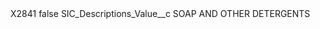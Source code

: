 <?xml version="1.0" encoding="UTF-8"?>
<CustomMetadata xmlns="http://soap.sforce.com/2006/04/metadata" xmlns:xsi="http://www.w3.org/2001/XMLSchema-instance" xmlns:xsd="http://www.w3.org/2001/XMLSchema">
    <label>X2841</label>
    <protected>false</protected>
    <values>
        <field>SIC_Descriptions_Value__c</field>
        <value xsi:type="xsd:string">SOAP AND OTHER DETERGENTS</value>
    </values>
</CustomMetadata>
